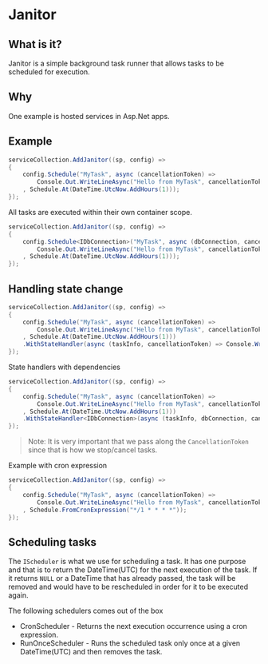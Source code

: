 # Janitor

## What is it? 

Janitor is a simple background task runner that allows tasks to be scheduled for execution.

## Why 

One example is hosted services in Asp.Net apps. 

## Example 

```csharp
serviceCollection.AddJanitor((sp, config) =>
{
    config.Schedule("MyTask", async (cancellationToken) =>
        Console.Out.WriteLineAsync("Hello from MyTask", cancellationToken)
    , Schedule.At(DateTime.UtcNow.AddHours(1)));         
});
```

All tasks are executed within their own container scope.


```csharp
serviceCollection.AddJanitor((sp, config) =>
{
    config.Schedule<IDbConnection>("MyTask", async (dbConnection, cancellationToken) =>
        Console.Out.WriteLineAsync("Hello from MyTask", cancellationToken)
    , Schedule.At(DateTime.UtcNow.AddHours(1)));         
});
```

## Handling state change

```csharp
serviceCollection.AddJanitor((sp, config) =>
{
    config.Schedule("MyTask", async (cancellationToken) =>
        Console.Out.WriteLineAsync("Hello from MyTask", cancellationToken)
    , Schedule.At(DateTime.UtcNow.AddHours(1)))
    .WithStateHandler(async (taskInfo, cancellationToken) => Console.WriteLine(taskInfo.State));  
});
```
State handlers with dependencies

```csharp
serviceCollection.AddJanitor((sp, config) =>
{
    config.Schedule("MyTask", async (cancellationToken) =>
        Console.Out.WriteLineAsync("Hello from MyTask", cancellationToken)
    , Schedule.At(DateTime.UtcNow.AddHours(1)))
    .WithStateHandler<IDbConnection>(async (taskInfo, dbConnection, cancellationToken) => Console.WriteLine(taskInfo.State));  
});
```








> Note: It is very important that we pass along the `CancellationToken` since that is how we stop/cancel tasks.

Example with cron expression 

```csharp
serviceCollection.AddJanitor((sp, config) =>
{
    config.Schedule("MyTask", async (cancellationToken) =>
        Console.Out.WriteLineAsync("Hello from MyTask", cancellationToken)
    , Schedule.FromCronExpression("*/1 * * * *"));         
});
```




## Scheduling tasks 

The `IScheduler` is what we use for scheduling a task. It has one purpose and that is to return the DateTime(UTC) for 
the next execution of the task. If it returns `NULL` or a DateTime that has already passed, the task will be removed and would have to be rescheduled in order for it to be executed again. 

The following schedulers comes out of the box

* CronScheduler - Returns the next execution occurrence using a cron expression.
* RunOnceScheduler - Runs the scheduled task only once at a given DateTime(UTC) and then removes the task.
  

